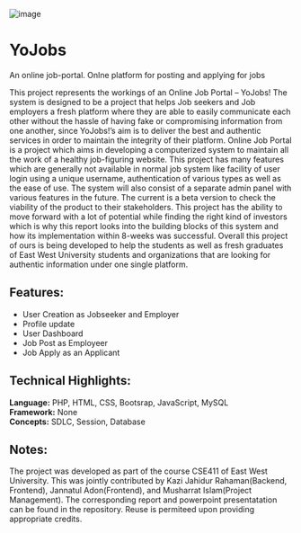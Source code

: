 ![image](https://github.com/KaziJahidurRahaman/yojobs/assets/109986838/ba2d1b1a-5132-4196-9e99-d3d9170ffc06)
<h1>YoJobs</h1>
<p>An online job-portal. Onlne platform for posting and applying for jobs</p>
<p>This project represents the workings of an Online Job Portal – YoJobs! The system is designed to be a project that helps Job seekers and Job employers a fresh platform where they are able to easily communicate each other without the hassle of having fake or compromising information from one another, since YoJobs!’s aim is to deliver the best and authentic services in order to maintain the integrity of their platform.
Online Job Portal is a project which aims in developing a computerized system to maintain all the work of a healthy job-figuring website. This project has many features which are generally not available in normal job system like facility of user login using a unique username, authentication of various types as well as the ease of use. The system will also consist of a separate admin panel with various features in the future. The current is a beta version to check the viability of the product to their stakeholders.
This project has the ability to move forward with a lot of potential while finding the right kind of investors which is why this report looks into the building blocks of this system and how its implementation within 8-weeks was successful. Overall this project of ours is being developed to help the students as well as fresh graduates of East West University students and organizations that are looking for authentic information under one single platform. 
</p>
<h2>Features:</h2>
<p> <ul>
  <li>User Creation as Jobseeker and Employer</li>
  <li>Profile update</li>
  <li>User Dashboard</li>
  <li>Job Post as Employeer</li>
  <li>Job Apply as an Applicant</li>
</ul>  
 </p>

<h2>Technical Highlights:</h2>
<p>
  <b>Language:</b> PHP, HTML, CSS, Bootsrap, JavaScript, MySQL<br>
  <b>Framework:</b> None<br>
  <b>Concepts:</b> SDLC, Session, Database<br>
</p>

<h2>Notes:</h2>
<p>
  The project was developed as part of the course CSE411 of East West University. This was jointly contributed by Kazi Jahidur Rahaman(Backend, Frontend), Jannatul Adon(Frontend), and Musharrat Islam(Project Management). The corresponding report and powerpoint presentatation can be found in the repository. Reuse is permiteed upon providing appropriate credits.   
</p>
